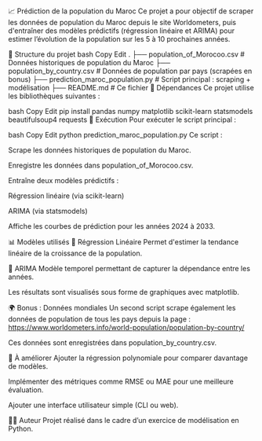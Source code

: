 📈 Prédiction de la population du Maroc
Ce projet a pour objectif de scraper les données de population du Maroc depuis le site Worldometers, puis d'entraîner des modèles prédictifs (régression linéaire et ARIMA) pour estimer l’évolution de la population sur les 5 à 10 prochaines années.

📂 Structure du projet
bash
Copy
Edit
.
├── population_of_Morocoo.csv          # Données historiques de population du Maroc
├── population_by_country.csv          # Données de population par pays (scrapées en bonus)
├── prediction_maroc_population.py     # Script principal : scraping + modélisation
├── README.md                          # Ce fichier
🔧 Dépendances
Ce projet utilise les bibliothèques suivantes :

bash
Copy
Edit
pip install pandas numpy matplotlib scikit-learn statsmodels beautifulsoup4 requests
🚀 Exécution
Pour exécuter le script principal :

bash
Copy
Edit
python prediction_maroc_population.py
Ce script :

Scrape les données historiques de population du Maroc.

Enregistre les données dans population_of_Morocoo.csv.

Entraîne deux modèles prédictifs :

Régression linéaire (via scikit-learn)

ARIMA (via statsmodels)

Affiche les courbes de prédiction pour les années 2024 à 2033.

📊 Modèles utilisés
🔹 Régression Linéaire
Permet d'estimer la tendance linéaire de la croissance de la population.

🔹 ARIMA
Modèle temporel permettant de capturer la dépendance entre les années.

Les résultats sont visualisés sous forme de graphiques avec matplotlib.

🌍 Bonus : Données mondiales
Un second script scrape également les données de population de tous les pays depuis la page :
https://www.worldometers.info/world-population/population-by-country/

Ces données sont enregistrées dans population_by_country.csv.

📌 À améliorer
Ajouter la régression polynomiale pour comparer davantage de modèles.

Implémenter des métriques comme RMSE ou MAE pour une meilleure évaluation.

Ajouter une interface utilisateur simple (CLI ou web).

🧑‍💻 Auteur
Projet réalisé dans le cadre d’un exercice de modélisation en Python.
